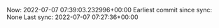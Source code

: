 Now: 2022-07-07 07:39:03.232996+00:00 Earliest commit since sync: None Last sync: 2022-07-07 07:27:36+00:00
